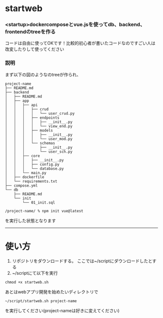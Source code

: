 # startweb
### &lt;startup>dockercomposeとvue.jsを使ってdb、backend、frontendのtreeを作る

コードは自由に使ってOKです！比較的初心者が書いたコードなのですごい人は改変したりして使ってください
### 説明
まず以下の図のようなのtreeが作られ、
```
project-name
├── README.md
├── backend
│   ├── README.md
│   ├── app
│   │   ├── api
│   │   │   ├── crud
│   │   │   │   └── user_crud.py
│   │   │   ├── endpoints
│   │   │   │   ├── __init__.py
│   │   │   │   └── view_end.py
│   │   │   ├── models
│   │   │   │   ├── __init__.py
│   │   │   │   └── user_mod.py
│   │   │   └── schemas
│   │   │       ├── __init__.py
│   │   │       └── user_sch.py
│   │   ├── core
│   │   │   ├── __init__.py
│   │   │   ├── config.py
│   │   │   └── database.py
│   │   └── main.py
│   ├── dockerfile
│   └── requirements.txt
├── compose.yml
└── db
    ├── README.md
    └── init
        └── 01_init.sql
```
```
/project-name/ % npm init vue@latest
```
を実行した状態となります

---
# 使い方
1. リポジトリをダウンロードする。
ここでは~/scriptにダウンロードしたとする
2. ~/scriptにて以下を実行
```
chmod +x startweb.sh
```
あとはwebアプリ開発を始めたいディレクトリで
```
~/script/startweb.sh project-name
```
を実行してください(project-nameは好きに変えてください)
